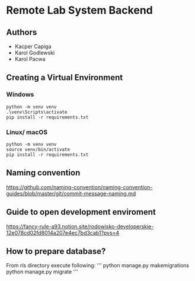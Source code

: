 # Remote Lab System Backend
## Authors
- Kacper Capiga
- Karol Godlewski
- Karol Pacwa

## Creating a Virtual Environment
### Windows
```
python -m venv venv
.\venv\Scripts\activate
pip install -r requirements.txt
```
### Linux/ macOS
```
python -m venv venv
source venv/bin/activate
pip install -r requirements.txt
```

## Naming convention
https://github.com/naming-convention/naming-convention-guides/blob/master/git/commit-message-naming.md

## Guide to open development enviroment
https://fancy-rule-a93.notion.site/rodowisko-developerskie-12e078cd02fd8014a207e4ec7bd3cab1?pvs=4

## How to prepare database?
From rls directory execute following:
'''
python manage.py makemigrations
python manage.py migrate
'''
